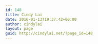 ```yaml
---
id: 148
title: Cindy Lai
date: 2016-01-13T19:37:42+00:00
author: cindylai
layout: page
guid: http://cindylai.net/?page_id=148
---
```

